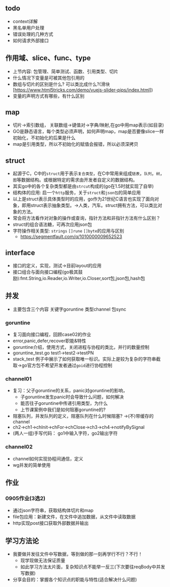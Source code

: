 ## todo
- context详解
- 黑名单用户处理
- 错误处理的几种方式
- 如何请求外部接口

## 作用域、slice、func、type
- 上节内容: 包管理、简单测试、函数、引用类型、切片
- 什么情况下变量是可被其他包引用的
- 数组与切片的区别是什么? 可以类比成什么?(滑块[https://www.html5tricks.com/demo/vuejs-slider-pips/index.html])
- 变量的声明方式有哪些，有什么区别

## map
- 切片->索引数组， 关联数组->键值对->字典/映射,在go中用map表示(如目录)
- GO是静态语言，每个类型必须声明，如何声明map，map是否要像slice一样初始化，不初始化的后果是什么
- map是引用类型，所以不初始化的赋值会报错，所以必须深拷贝

## struct
- 起源于C，C中的`struct`用于表示`复合类型`，在C中常用来组成`链表`，`队列`，`树`，`图`等数据结构。或根据特定的需求由开发者自定义的数据结构。
- 其实go中的各个复杂类型都是由`strcut`构成的(go在1.5时就实现了自举)
- 结构体的应用: 启一个`http`服务，关于`struct`和`json包`的简单应用
- 以上是struct表示具体类型时的应用，go作为21世纪C语言也实现了面向对象，即用struct表示抽象类型。->人类，汽车。struct拥有方法，可以类比对象的方法。
- 常会将方法看作对对象的操作或查询，指针方法和非指针方法有什么区别？
- struct的组合语法糖，可再次应用json包
- 字符操作相关类型: `strings` `[]rune` `[]byte`的应用与区别
	+ https://segmentfault.com/q/1010000009652523

## interface
- 接口的定义，实现，测试->目前layout的应用
- 接口组合与面向接口编程(go极其鼓励):fmt.String,io.Reader,io.Writer,io.Closer,sort包,json包,hash包	

## 并发
- 主要包含三个内容 关键字goruntine 类型channel 包sync

### goruntine
- 复习面向接口编程，回顾case02的作业
- error,panic,defer,recover职能&特性
- goruntine介绍，使用方式，关闭进程与协程的类比，并行的数量控制
- goruntine_test.go test1->test2->testPN
- stack_test 例子中展示了如何获取唯一标识。实际上是较为复杂的字符串截取->go官方包不希望开发者通过`goid`进行协程控制

### channel01
- 复习：父子goruntine的关系，panic对goruntine的影响，
	+ 子goruntine发生panic时会导致什么问题，如何解决
	+ 能否往子goruntine中传递引用类型，为什么
	+ 上节课案例中我们是如何阻塞goruntine的?
- 阻塞队列，并发队列的定义，阻塞队列在什么时候阻塞? ->(不)带缓存的channel	
- ch2->ch1->chInit->chFor->chClose->ch3->ch4->notifyBySignal
- (两人一组)手写代码： go1中输入字符，go2输出字符


### channel02
- channel如何实现协程间通信，定义
- wg并发的简单使用


## 作业
### 0905作业(3选2)
- 通过json字符串，获取结构体切片和map
- file包应用：新建文件，在文件中追加数据，从文件中读取数据
- http实现post接口获取外部数据并输出 

## 学习方法论
- 我要做并发往文件中写数据，等到做的那一刻再学行不行？不行！
	+ 现学现做无法保证质量
	+ 如此学习方法太片面，复杂知识点不能举一反三(下次要往reqBody中并发写数据)
- 分享会目的：掌握各个知识点的职能与特性(适合解决什么问题)